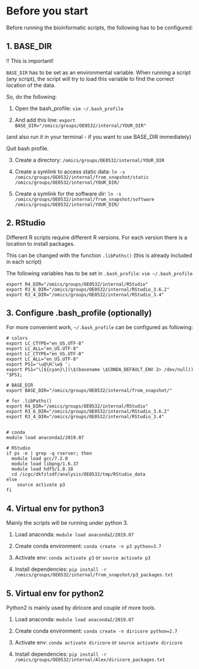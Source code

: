 # Before you start

Before running the bioinformatic scripts, the following has to be configured:

## 1. BASE_DIR

!! This is important!

`BASE_DIR` has to be set as an environmental variable. When running a script (any script), the script will try to load this variable to find the correct location of the data. 

So, do the following:

1. Open the bash_profile: `vim ~/.bash_profile`

2. And add this line: `export BASE_DIR="/omics/groups/OE0532/internal/YOUR_DIR"` 

(and also run it in your terminal - if you want to use BASE_DIR immediately)

Quit bash profile.

3. Create a directory: `/omics/groups/OE0532/internal/YOUR_DIR`

4. Create a symlink to access static data: `ln -s /omics/groups/OE0532/internal/from_snapshot/static /omics/groups/OE0532/internal/YOUR_DIR/`

5. Create a symlink for the software dir: `ln -s  /omics/groups/OE0532/internal/from_snapshot/software /omics/groups/OE0532/internal/YOUR_DIR/`

## 2. RStudio

Different R scripts require different R versions. For each version there is a location to install packages. 

This can be changed with the function `.libPaths()` (this is already included in each script)

The following variables has to be set in `.bash_profile`: `vim ~/.bash_profile`

```
export R4_DIR="/omics/groups/OE0532/internal/RStudio"
export R3_6_DIR="/omics/groups/OE0532/internal/RStudio_3.6.2"
export R3_4_DIR="/omics/groups/OE0532/internal/RStudio_3.4"
```

## 3. Configure .bash_profile (optionally)

For more convenient work, `~/.bash_profile` can be configured as following: 

```
# colors
export LC_CTYPE="en_US.UTF-8"
export LC_ALL="en_US.UTF-8"
export LC_CTYPE="en_US.UTF-8"
export LC_ALL="en_US.UTF-8"
export PS1='\u@\H:\w$ ';
export PS1="\[${cyan}\](\$(basename \$CONDA_DEFAULT_ENV 2> /dev/null)) "$PS1;

# BASE_DIR
export BASE_DIR="/omics/groups/OE0532/internal/from_snapshot/"

# for .libPaths()
export R4_DIR="/omics/groups/OE0532/internal/RStudio"
export R3_6_DIR="/omics/groups/OE0532/internal/RStudio_3.6.2"
export R3_4_DIR="/omics/groups/OE0532/internal/RStudio_3.4"


# conda
module load anaconda2/2019.07

# RStudio
if ps -e | grep -q rserver; then
  module load gcc/7.2.0
  module load libpng/1.6.37
  module load hdf5/1.8.18
  cd /icgc/dkfzlsdf/analysis/OE0532/tmp/RStudio_data
else
    source activate p3
fi
```

## 4. Virtual env for python3

Mainly the scripts will be running under python 3.

1. Load anaconda: `module load anaconda2/2019.07`

2. Create conda environment: `conda create -n p3 python=3.7` 

3. Activate env: `conda activate p3` or `source activate p3`

4. Install dependencies: `pip install -r /omics/groups/OE0532/internal/from_snapshot/p3_packages.txt`


## 5. Virtual env for python2

Python2 is mainly used by diricore and couple of more tools.

1. Load anaconda:  `module load anaconda2/2019.07`

2. Create conda environment: `conda create -n diricore python=2.7` 

3. Activate env: `conda activate diricore` or `source activate diricore`

3. Install dependencies: `pip install -r /omics/groups/OE0532/internal/Alex/diricore_packages.txt`



